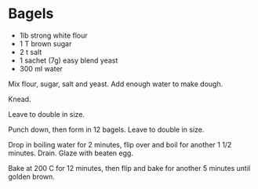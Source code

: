 # Bagels

* 1lb strong white flour
* 1 T brown sugar
* 2 t salt
* 1 sachet (7g) easy blend yeast 
* 300 ml water

Mix flour, sugar, salt and yeast.  Add enough water to make dough.  

Knead.

Leave to double in size.  

Punch down, then form in 12 bagels.  Leave to double in size.

Drop in boiling water for 2 minutes, flip over and boil for another 1 1/2 minutes.  Drain.  Glaze with beaten egg.

Bake at 200 C for 12 minutes, then flip and bake for another 5 minutes until golden brown.

